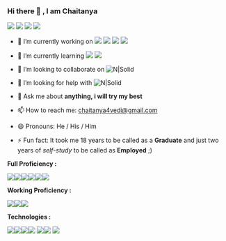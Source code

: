 ### Hi there 👋 , I am Chaitanya
<!-- Twitter icon -->
<a href="https://www.twitter.com/chaitanya4vedi"><img src="https://img.icons8.com/color/64/000000/twitter.png"/></a> <!-- Facebook icon --> <a href="https://www.com/facebook.com/chaitanya4vedi"><img src="https://img.icons8.com/color/64/000000/facebook-new.png"/></a> <!-- Instagram icon --> <a href="https://www.instagram.com/chaitanya4vedi"><img src="https://img.icons8.com/color/64/000000/instagram-new.png"/></a> <!-- Linkedin Icon --> <a href="https://www.linkedin.com/in/chaitanya4vedi"><img src="https://img.icons8.com/color/64/000000/linkedin.png"/></a>

- 🔭 I’m currently working on <img src="https://img.shields.io/badge/django%20-%23092E20.svg?&style=for-the-badge&logo=django&logoColor=white"/> <img src ="https://img.shields.io/badge/postgres-%23316192.svg?&style=for-the-badge&logo=postgresql&logoColor=white"/> <img src="https://img.shields.io/badge/node.js%20-%2343853D.svg?&style=for-the-badge&logo=node.js&logoColor=white"/> <img src="https://img.shields.io/badge/react%20-%2320232a.svg?&style=for-the-badge&logo=react&logoColor=%2361DAFB"/>
- 🌱 I’m currently learning <img src="https://img.shields.io/badge/react%20-%2320232a.svg?&style=for-the-badge&logo=react&logoColor=%2361DAFB"/> <img src="https://img.shields.io/badge/jquery%20-%230769AD.svg?&style=for-the-badge&logo=jquery&logoColor=white"/>
- 👯 I’m looking to collaborate on ![N|Solid](https://img.shields.io/badge/Web-Development%20-%20%20brightgreen)
- 🤔 I’m looking for help with ![N|Solid](https://img.shields.io/badge/Software-Development%20-%20%232e4053%20)

- 💬 Ask me about <b> anything, i will try my best</b>
- 📫 How to reach me:  <a href="mailto:chaitanya4vedi@gmail.com">chaitanya4vedi@gmail.com</a>
- 😄 Pronouns: He / His / Him
- ⚡ Fun fact: It took me 18 years to be called as a <b>Graduate</B> and just two years of <i>self-study</i> to be called as <b>Employed</b> ;)

<b>Full Proficiency :</b>
<!-- HTML --><img src="https://img.icons8.com/color/48/000000/html-5.png"/><!-- CSS --><img src="https://img.icons8.com/color/48/000000/css3.png"/><!-- Javascript --><img src="https://img.icons8.com/color/48/000000/javascript.png"/><!-- Nodejs --><img src="https://img.icons8.com/color/48/000000/nodejs.png"/><!-- Postgresql --><img src="https://img.icons8.com/color/48/000000/postgreesql.png"/><!-- Bootstrap --><img src="https://img.icons8.com/color/48/000000/bootstrap.png"/>

<b>Working Proficiency :</b>
<!-- C++ --><img src="https://img.icons8.com/color/48/000000/c-plus-plus-logo.png"/><!-- Java --><img src="https://img.icons8.com/color/48/000000/java-coffee-cup-logo.png"/><!-- Python --><img src="https://img.icons8.com/color/48/000000/python.png"/> 

<b>Technologies :</b> 
<!-- Github --><img src="https://img.icons8.com/color/48/000000/github--v1.png"/><!-- Kubernetes --><img src="https://img.icons8.com/color/48/000000/kubernetes.png"/><!-- Git --><img src="https://img.icons8.com/color/48/000000/git.png"/><!--Intellij IDEA --><img src="https://img.icons8.com/color/48/000000/intellij-idea.png"/> <!-- Pycharm --><img src="https://img.icons8.com/color/48/000000/pycharm.png"/><!-- Figma --><img src="https://img.icons8.com/windows/32/000000/figma.png"/> <!-- Visual Studio --><img src="https://img.icons8.com/color/48/000000/visual-studio.png"/> 
